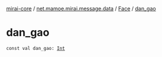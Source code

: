 [mirai-core](../../index.md) / [net.mamoe.mirai.message.data](../index.md) / [Face](index.md) / [dan_gao](./dan_gao.md)

# dan_gao

`const val dan_gao: `[`Int`](https://kotlinlang.org/api/latest/jvm/stdlib/kotlin/-int/index.html)